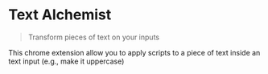 # Text Alchemist

> Transform pieces of text on your inputs

This chrome extension allow you to apply scripts to a piece of text inside an
text input (e.g., make it uppercase)
